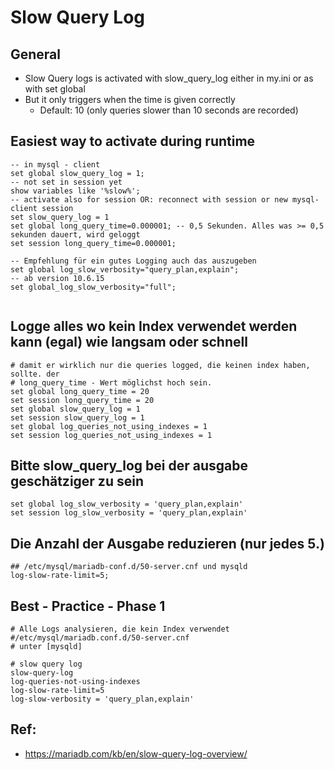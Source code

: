 # Slow Query Log

## General 

  * Slow Query logs is activated with slow_query_log either in my.ini or as with set global
  * But it only triggers when the time is given correctly
    * Default: 10 (only queries slower than 10 seconds are recorded) 

## Easiest way to activate during runtime 

```
-- in mysql - client
set global slow_query_log = 1;
-- not set in session yet
show variables like '%slow%';
-- activate also for session OR: reconnect with session or new mysql-client session 
set slow_query_log = 1
set global long_query_time=0.000001; -- 0,5 Sekunden. Alles was >= 0,5 sekunden dauert, wird geloggt 
set session long_query_time=0.000001;

-- Empfehlung für ein gutes Logging auch das auszugeben
set global log_slow_verbosity="query_plan,explain";
-- ab version 10.6.15
set global_log_slow_verbosity="full";
```

```

````


## Logge alles wo kein Index verwendet werden kann (egal) wie langsam oder schnell 

```
# damit er wirklich nur die queries logged, die keinen index haben, sollte. der 
# long_query_time - Wert möglichst hoch sein. 
set global long_query_time = 20 
set session long_query_time = 20
set global slow_query_log = 1
set session slow_query_log = 1 
set global log_queries_not_using_indexes = 1
set session log_queries_not_using_indexes = 1 

```

## Bitte slow_query_log bei der ausgabe geschätziger zu sein

```
set global log_slow_verbosity = 'query_plan,explain'
set session log_slow_verbosity = 'query_plan,explain'

```

## Die Anzahl der Ausgabe reduzieren (nur jedes 5.) 

```
## /etc/mysql/mariadb-conf.d/50-server.cnf und mysqld 
log-slow-rate-limit=5;
```

## Best - Practice - Phase 1 

```
# Alle Logs analysieren, die kein Index verwendet 
#/etc/mysql/mariadb.conf.d/50-server.cnf 
# unter [mysqld]

# slow query log 
slow-query-log
log-queries-not-using-indexes
log-slow-rate-limit=5
log-slow-verbosity = 'query_plan,explain'
```


## Ref: 

 * https://mariadb.com/kb/en/slow-query-log-overview/
